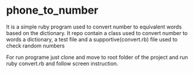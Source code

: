 # phone_to_number
It is a simple ruby program used to convert number to equivalent words based on the dictionary.
It repo contain a class used to convert number to words a dictionary, a test file and a supportive(convert.rb) file used to check random numbers

For run programe just clone and move to root folder of the project and run ruby convert.rb and follow screen instruction.
